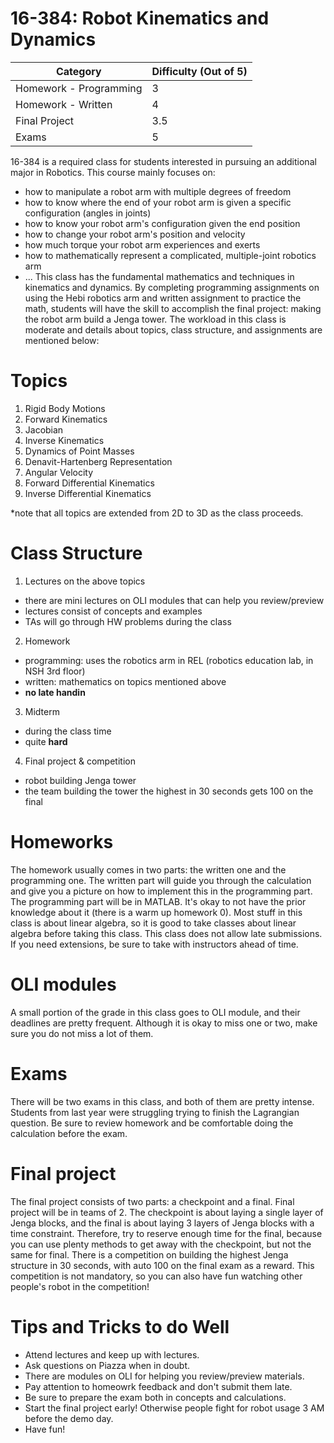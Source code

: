 # 16-384: Robot Kinematics and Dynamics

| **Category** | **Difficulty (Out of 5)** |
| --- | --- |
| Homework - Programming | 3 |
| Homework - Written | 4 |
| Final Project | 3.5 |
| Exams | 5 |

16-384 is a required class for students interested in pursuing an additional major in Robotics.
This course mainly focuses on:
 - how to manipulate a robot arm with multiple degrees of freedom
 - how to know where the end of your robot arm is given a specific configuration (angles in joints)
 - how to know your robot arm's configuration given the end position
 - how to change your robot arm's position and velocity
 - how much torque your robot arm experiences and exerts
 - how to mathematically represent a complicated, multiple-joint robotics arm
 - ...
This class has the fundamental mathematics and techniques in kinematics and dynamics.
By completing programming assignments on using the Hebi robotics arm and
written assignment to practice the math, students will have the skill to accomplish
the final project: making the robot arm build a Jenga tower.
The workload in this class is moderate and details about topics, class structure,
and assignments are mentioned below:

# Topics

1. Rigid Body Motions
2. Forward Kinematics
3. Jacobian 
4. Inverse Kinematics
5. Dynamics of Point Masses
6. Denavit-Hartenberg Representation
7. Angular Velocity
8. Forward Differential Kinematics
9. Inverse Differential Kinematics

*note that all topics are extended from 2D to 3D as the class proceeds.

# Class Structure

1. Lectures on the above topics
  - there are mini lectures on OLI modules that can help you review/preview
  - lectures consist of concepts and examples
  - TAs will go through HW problems during the class
2. Homework
  - programming: uses the robotics arm in REL (robotics education lab, in NSH 3rd floor)
  - written: mathematics on topics mentioned above
  - **no late handin**
3. Midterm
  - during the class time
  - quite **hard**
4. Final project & competition
  - robot building Jenga tower
  - the team building the tower the highest in 30 seconds gets 100 on the final 

# Homeworks

The homework usually comes in two parts: the written one and the programming one.
The written part will guide you through the calculation and give you a picture on
how to implement this in the programming part. The programming part will be in
MATLAB. It's okay to not have the prior knowledge about it (there is a warm up homework 0).
Most stuff in this class is about linear algebra, so it is good to take classes
about linear algebra before taking this class. This class does not allow late
submissions. If you need extensions, be sure to take with instructors ahead of time.

# OLI modules

A small portion of the grade in this class goes to OLI module, and their deadlines
are pretty frequent. Although it is okay to miss one or two, make sure you do not
miss a lot of them.

# Exams

There will be two exams in this class, and both of them are pretty intense.
Students from last year were struggling trying to finish the Lagrangian question.
Be sure to review homework and be comfortable doing the calculation before the exam.

# Final project

The final project consists of two parts: a checkpoint and a final. Final project
will be in teams of 2. The checkpoint is about laying a single layer of Jenga blocks,
and the final is about laying 3 layers of Jenga blocks with a time constraint.
Therefore, try to reserve enough time for the final, because you can use plenty
methods to get away with the checkpoint, but not the same for final. There is a
competition on building the highest Jenga structure in 30 seconds, with auto 100
on the final exam as a reward. This competition is not mandatory, so you can
also have fun watching other people's robot in the competition!

# Tips and Tricks to do Well

- Attend lectures and keep up with lectures.
- Ask questions on Piazza when in doubt.
- There are modules on OLI for helping you review/preview materials.
- Pay attention to homeowrk feedback and don't submit them late.
- Be sure to prepare the exam both in concepts and calculations.
- Start the final project early! Otherwise people fight for robot usage 3 AM before the demo day.
- Have fun!
